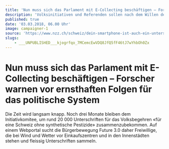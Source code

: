```yaml
---
title: 'Nun muss sich das Parlament mit E-Collecting beschäftigen – Forscher warnen vor ernsthaften Folgen für das politische System'
description: 'Volksinitiativen und Referenden sollen nach dem Willen des Bundesrats weiterhin nur von Hand unterschrieben werden können. Doch jetzt steigt der Druck, die direkte Demokratie zu digitalisieren.'
published: true
date: '03.03.2018, 06.00 Uhr'
image: campaigner-1
source: 'https://www.nzz.ch/schweiz/dein-smartphone-ist-auch-ein-unterschriftenbogen-ld.1359948?reduced=true'
slugs:
    - ___UNPUBLISHED___kjogrfqo_7MCemcEwVDQ8JfQ5fF46tJ7wYhbOh0Zx
---
```


# Nun muss sich das Parlament mit E-Collecting beschäftigen – Forscher warnen vor ernsthaften Folgen für das politische System
Die Zeit wird langsam knapp. Noch drei Monate bleiben dem Initiativkomitee, um rund 20 000 Unterschriften für das Volksbegehren «für eine Schweiz ohne synthetische Pestizide» zusammenzubekommen. Auf einem Webportal sucht die Bürgerbewegung Future 3.0 daher Freiwillige, die bei Wind und Wetter vor Einkaufszentren und in den Innenstädten stehen und fleissig Unterschriften sammeln.